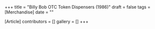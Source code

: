+++
title = "Billy Bob OTC Token Dispensers (1986)"
draft = false
tags = [Merchandise]
date = ""

[Article]
contributors = []
gallery = []
+++